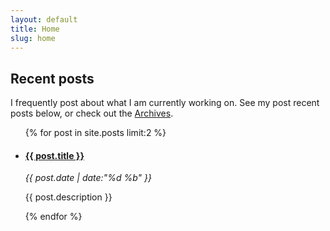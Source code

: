 ```yaml
---
layout: default
title: Home
slug: home
---
```


<article class="posts">
<h2>Recent posts</h2>
<p>I frequently post about what I am currently working on. See my post recent posts below, or check out the <a href='/archives'>Archives</a>.</p>
	<ul>
		{% for post in site.posts limit:2 %}
		<li>
			<div class="content">
							<hgroup>
								<h4><a href="{{ post.url }}">{{ post.title }}</a></h4>
								<p><em>{{ post.date | date:"%d %b" }}</em></p>
							</hgroup>
						</div>
					<p>{{ post.description }}</p>			
		</li>
		{% endfor %}
	</ul>
</article>
